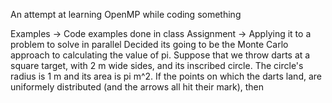 An attempt at learning OpenMP while coding something

Examples -> Code examples done in class
Assignment -> Applying it to a problem to solve in parallel
    Decided its going to be the Monte Carlo approach to calculating the value of pi.
    Suppose that we throw darts at a square target, with 2 m wide sides, and its inscribed circle.
    The circle's radius is 1 m and its area is pi m^2.
    If the points on which the darts land, are uniformely distributed (and the arrows all hit their mark),
    then
